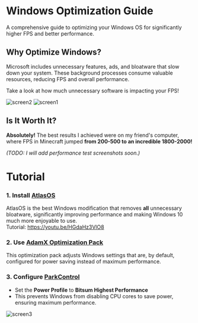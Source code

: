 # Windows Optimization Guide  
A comprehensive guide to optimizing your Windows OS for significantly higher FPS and better performance.  

## Why Optimize Windows?  
Microsoft includes unnecessary features, ads, and bloatware that slow down your system. These background processes consume valuable resources, reducing FPS and overall performance.  

Take a look at how much unnecessary software is impacting your FPS!  

![screen2](https://github.com/user-attachments/assets/6888b339-08bf-4479-92e0-2480371bbcf1) ![screen1](https://github.com/user-attachments/assets/23cdeb29-d33e-42e0-8cbd-de2b6203e2eb)  

## Is It Worth It?  
**Absolutely!** The best results I achieved were on my friend's computer, where FPS in Minecraft jumped **from 200-500 to an incredible 1800-2000!**  

*(TODO: I will add performance test screenshots soon.)*  

# Tutorial  

### 1. Install [AtlasOS](https://atlasos.net/)  
AtlasOS is the best Windows modification that removes **all** unnecessary bloatware, significantly improving performance and making Windows 10 much more enjoyable to use. <br>
Tutorial: https://youtu.be/HGdaHz3VlO8

### 2. Use [AdamX Optimization Pack](https://www.youtube.com/watch?v=hQSkPmZRCjc)  
This optimization pack adjusts Windows settings that are, by default, configured for power saving instead of maximum performance.  

### 3. Configure [ParkControl](https://bitsum.com/parkcontrol/)  
- Set the **Power Profile** to **Bitsum Highest Performance**  
- This prevents Windows from disabling CPU cores to save power, ensuring maximum performance.  

![screen3](https://github.com/user-attachments/assets/c8d1ca70-1c10-47c3-8405-9cc7c23859b7)  
